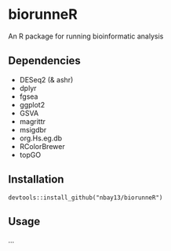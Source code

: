 # biorunneR

An R package for running bioinformatic analysis

## Dependencies
 - DESeq2 (& ashr)
 - dplyr
 - fgsea
 - ggplot2
 - GSVA
 - magrittr
 - msigdbr
 - org.Hs.eg.db
 - RColorBrewer
 - topGO

## Installation

`devtools::install_github("nbay13/biorunneR")`

## Usage
...